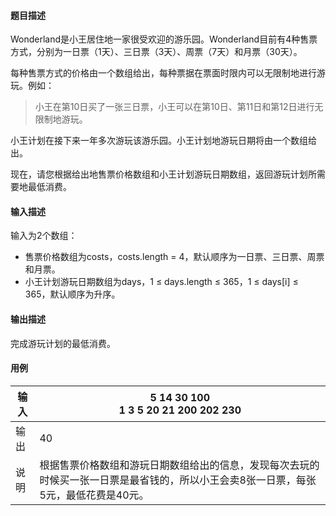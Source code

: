 #### 题目描述

Wonderland是小王居住地一家很受欢迎的游乐园。Wonderland目前有4种售票方式，分别为一日票（1天）、三日票（3天）、周票（7天）和月票（30天）。

每种售票方式的价格由一个数组给出，每种票据在票面时限内可以无限制地进行游玩。例如：

> 小王在第10日买了一张三日票，小王可以在第10日、第11日和第12日进行无限制地游玩。

小王计划在接下来一年多次游玩该游乐园。小王计划地游玩日期将由一个数组给出。

现在，请您根据给出地售票价格数组和小王计划游玩日期数组，返回游玩计划所需要地最低消费。

#### 输入描述

输入为2个数组：

* 售票价格数组为costs，costs.length = 4，默认顺序为一日票、三日票、周票和月票。
* 小王计划游玩日期数组为days，1 ≤ days.length ≤ 365，1 ≤ days[i] ≤ 365，默认顺序为升序。

#### 输出描述

完成游玩计划的最低消费。

#### 用例


| 输入 | 5 14 30 100<br/>1 3 5 20 21 200 202 230                                                                                              |
| ------ | -------------------------------------------------------------------------------------------------------------------------------------- |
| 输出 | 40                                                                                                                                   |
| 说明 | 根据售票价格数组和游玩日期数组给出的信息，发现每次去玩的时候买一张一日票是最省钱的，所以小王会卖8张一日票，每张5元，最低花费是40元。 |
